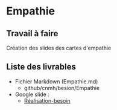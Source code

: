 # Empathie

## Travail à faire 
Création des slides des cartes d'empathie

## Liste des livrables 
 - Fichier Markdown (Empathie.md)
   - github/cnmh/besion/Empathie
 - Google slide :
   - [Réalisation-besoin](https://docs.google.com/presentation/d/1WkibTkxVvAtEwSUtbnktpjZTRztYOJby6Cckc1bsjlg/edit#slide=id.g2acef800187_3_44)